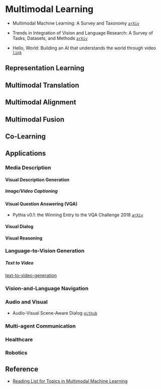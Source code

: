 # Multimodal Learning 

* Multimodal Machine Learning: A Survey and Taxonomy [`arXiv`](https://arxiv.org/abs/1705.09406)

* Trends in Integration of Vision and Language Research: A Survey of Tasks, Datasets, and Methods [`arXiv`](https://arxiv.org/abs/1907.09358)

* Hello, World: Building an AI that understands the world through video [`link`](https://medium.com/twentybn/watch-and-learn-building-an-ai-that-understands-the-world-through-video-9e2796400176)

## Representation Learning

## Multimodal Translation

## Multimodal Alignment

## Multimodal Fusion

## Co-Learning

## Applications

### Media Description

#### Visual Description Generation

##### Image/Video Captioning

#### Visual Question Answering (VQA)

* Pythia v0.1: the Winning Entry to the VQA Challenge 2018 [`arXiv`](https://arxiv.org/abs/1807.09956)

#### Visual Dialog

#### Visual Reasoning


### Language-to-Vision Generation

##### Text to Video

[text-to-video-generation](https://antonia.space/text-to-video-generation)

### Vision-and-Language Navigation

### Audio and Visual

* Audio-Visual Scene-Aware Dialog [`github`](https://github.com/batra-mlp-lab/avsd)

### Multi-agent Communication

### Healthcare

### Robotics


## Reference

* [Reading List for Topics in Multimodal Machine Learning](https://github.com/pliang279/awesome-multimodal-ml)
